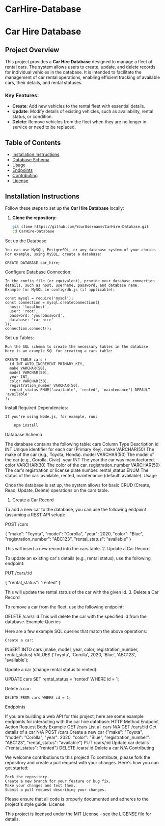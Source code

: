 # CarHire-Database

# Car Hire Database

## Project Overview

This project provides a **Car Hire Database** designed to manage a fleet of rental cars. The system allows users to create, update, and delete records for individual vehicles in the database. It is intended to facilitate the management of car rental operations, enabling efficient tracking of available cars, their details, and rental statuses.

### Key Features:
- **Create**: Add new vehicles to the rental fleet with essential details.
- **Update**: Modify details of existing vehicles, such as availability, rental status, or condition.
- **Delete**: Remove vehicles from the fleet when they are no longer in service or need to be replaced.

## Table of Contents
- [Installation Instructions](#installation-instructions)
- [Database Schema](#database-schema)
- [Usage](#usage)
- [Endpoints](#endpoints)
- [Contributing](#contributing)
- [License](#license)

## Installation Instructions

Follow these steps to set up the **Car Hire Database** locally:

1. **Clone the repository:**
   ```bash
   git clone https://github.com/YourUsername/CarHire-Database.git
   cd CarHire-Database
Set up the Database:

    You can use MySQL, PostgreSQL, or any database system of your choice.
    For example, using MySQL, create a database:

    CREATE DATABASE car_hire;

Configure Database Connection:

    In the config file (or equivalent), provide your database connection details, such as host, username, password, and database name.
    Example for MySQL in config/db.js (if applicable):

    const mysql = require('mysql');
    const connection = mysql.createConnection({
      host: 'localhost',
      user: 'root',
      password: 'yourpassword',
      database: 'car_hire'
    });
    connection.connect();

Set up Tables:

    Run the SQL schema to create the necessary tables in the database. Here is an example SQL for creating a cars table:

    CREATE TABLE cars (
      id INT AUTO_INCREMENT PRIMARY KEY,
      make VARCHAR(50),
      model VARCHAR(50),
      year INT,
      color VARCHAR(30),
      registration_number VARCHAR(50),
      rental_status ENUM('available', 'rented', 'maintenance') DEFAULT 'available'
    );

Install Required Dependencies:

    If you're using Node.js, for example, run:

        npm install

Database Schema

The database contains the following table:
cars
Column	Type	Description
id	INT	Unique identifier for each car (Primary Key).
make	VARCHAR(50)	The make of the car (e.g., Toyota, Honda).
model	VARCHAR(50)	The model of the car (e.g., Corolla, Civic).
year	INT	The year the car was manufactured.
color	VARCHAR(30)	The color of the car.
registration_number	VARCHAR(50)	The car's registration or license plate number.
rental_status	ENUM	The status of the car: available, rented, maintenance (default: available).
Usage

Once the database is set up, the system allows for basic CRUD (Create, Read, Update, Delete) operations on the cars table.
1. Create a Car Record

To add a new car to the database, you can use the following endpoint (assuming a REST API setup):

POST /cars

{
  "make": "Toyota",
  "model": "Corolla",
  "year": 2020,
  "color": "Blue",
  "registration_number": "ABC123",
  "rental_status": "available"
}

This will insert a new record into the cars table.
2. Update a Car Record

To update an existing car's details (e.g., rental status), use the following endpoint:

PUT /cars/:id

{
  "rental_status": "rented"
}

This will update the rental status of the car with the given id.
3. Delete a Car Record

To remove a car from the fleet, use the following endpoint:

DELETE /cars/:id This will delete the car with the specified id from the database.
Example Queries

Here are a few example SQL queries that match the above operations:

    Create a car:

INSERT INTO cars (make, model, year, color, registration_number, rental_status)
VALUES ('Toyota', 'Corolla', 2020, 'Blue', 'ABC123', 'available');

Update a car (change rental status to rented):

UPDATE cars
SET rental_status = 'rented'
WHERE id = 1;

Delete a car:

    DELETE FROM cars WHERE id = 1;

Endpoints

If you are building a web API for this project, here are some example endpoints for interacting with the car hire database:
HTTP Method	Endpoint	Action	Request Body Example
GET	/cars	List all cars	N/A
GET	/cars/:id	Get details of a car	N/A
POST	/cars	Create a new car	{"make": "Toyota", "model": "Corolla", "year": 2020, "color": "Blue", "registration_number": "ABC123", "rental_status": "available"}
PUT	/cars/:id	Update car details	{"rental_status": "rented"}
DELETE	/cars/:id	Delete a car	N/A
Contributing

We welcome contributions to this project! To contribute, please fork the repository and create a pull request with your changes. Here's how you can get started:

    Fork the repository.
    Create a new branch for your feature or bug fix.
    Make your changes and test them.
    Submit a pull request describing your changes.

Please ensure that all code is properly documented and adheres to the project's style guide.
License

This project is licensed under the MIT License - see the LICENSE file for details.
